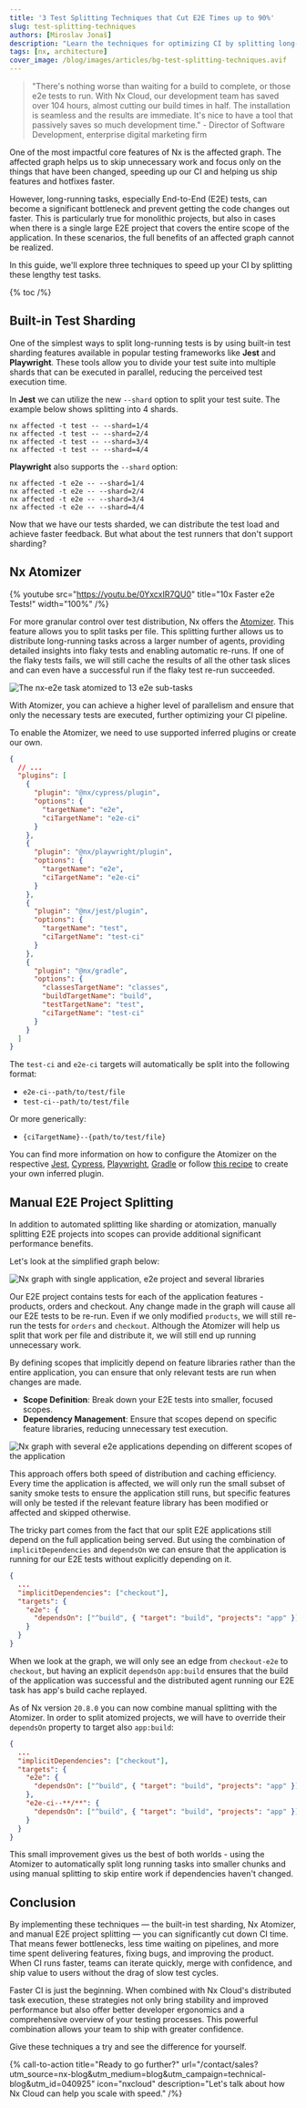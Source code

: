 ```yaml
---
title: '3 Test Splitting Techniques that Cut E2E Times up to 90%'
slug: test-splitting-techniques
authors: [Miroslav Jonaš]
description: "Learn the techniques for optimizing CI by splitting long-running tests, using sharding, Atomizer, and manual E2E project splitting, all enhanced by Nx Cloud's distributed task execution for improved stability and performance."
tags: [nx, architecture]
cover_image: /blog/images/articles/bg-test-splitting-techniques.avif
---
```


> "There's nothing worse than waiting for a build to complete, or those e2e tests to run. With Nx Cloud, our development team has saved over 104 hours, almost cutting our build times in half. The installation is seamless and the results are immediate. It's nice to have a tool that passively saves so much development time." - Director of Software Development, enterprise digital marketing firm

One of the most impactful core features of Nx is the affected graph. The affected graph helps us to skip unnecessary work and focus only on the things that have been changed, speeding up our CI and helping us ship features and hotfixes faster.

However, long-running tasks, especially End-to-End (E2E) tests, can become a significant bottleneck and prevent getting the code changes out faster. This is particularly true for monolithic projects, but also in cases when there is a single large E2E project that covers the entire scope of the application. In these scenarios, the full benefits of an affected graph cannot be realized.

In this guide, we'll explore three techniques to speed up your CI by splitting these lengthy test tasks.

{% toc /%}

## Built-in Test Sharding

One of the simplest ways to split long-running tests is by using built-in test sharding features available in popular testing frameworks like **Jest** and **Playwright**. These tools allow you to divide your test suite into multiple shards that can be executed in parallel, reducing the perceived test execution time.

In **Jest** we can utilize the new `--shard` option to split your test suite. The example below shows splitting into 4 shards.

```shell
nx affected -t test -- --shard=1/4
nx affected -t test -- --shard=2/4
nx affected -t test -- --shard=3/4
nx affected -t test -- --shard=4/4
```

**Playwright** also supports the `--shard` option:

```shell
nx affected -t e2e -- --shard=1/4
nx affected -t e2e -- --shard=2/4
nx affected -t e2e -- --shard=3/4
nx affected -t e2e -- --shard=4/4
```

Now that we have our tests sharded, we can distribute the test load and achieve faster feedback. But what about the test runners that don't support sharding?

## Nx Atomizer

{% youtube
src="https://youtu.be/0YxcxIR7QU0"
title="10x Faster e2e Tests!"
width="100%" /%}

For more granular control over test distribution, Nx offers the [Atomizer](/ci/features/split-e2e-tasks). This feature allows you to split tasks per file. This splitting further allows us to distribute long-running tasks across a larger number of agents, providing detailed insights into flaky tests and enabling automatic re-runs. If one of the flaky tests fails, we will still cache the results of all the other task slices and can even have a successful run if the flaky test re-run succeeded.

![The `nx-e2e` task atomized to 13 e2e sub-tasks](/blog/images/articles/atomized-nx-e2e-ci.avif)

With Atomizer, you can achieve a higher level of parallelism and ensure that only the necessary tests are executed, further optimizing your CI pipeline.

To enable the Atomizer, we need to use supported inferred plugins or create our own.

```json {% fileName="nx.json" %}
{
  // ...
  "plugins": [
    {
      "plugin": "@nx/cypress/plugin",
      "options": {
        "targetName": "e2e",
        "ciTargetName": "e2e-ci"
      }
    },
    {
      "plugin": "@nx/playwright/plugin",
      "options": {
        "targetName": "e2e",
        "ciTargetName": "e2e-ci"
      }
    },
    {
      "plugin": "@nx/jest/plugin",
      "options": {
        "targetName": "test",
        "ciTargetName": "test-ci"
      }
    },
    {
      "plugin": "@nx/gradle",
      "options": {
        "classesTargetName": "classes",
        "buildTargetName": "build",
        "testTargetName": "test",
        "ciTargetName": "test-ci"
      }
    }
  ]
}
```

The `test-ci` and `e2e-ci` targets will automatically be split into the following format:

- `e2e-ci--path/to/test/file`
- `test-ci--path/to/test/file`

Or more generically:

- `{ciTargetName}--{path/to/test/file}`

You can find more information on how to configure the Atomizer on the respective [Jest](/technologies/test-tools/jest/api#splitting-e2e-tests), [Cypress](/technologies/test-tools/cypress/api#nxcypress-configuration), [Playwright](/technologies/test-tools/playwright/api#nxplaywright-configuration), [Gradle](/technologies/java/introduction#nxgradle-configuration) or follow [this recipe](/extending-nx/recipes/project-graph-plugins) to create your own inferred plugin.

## Manual E2E Project Splitting

In addition to automated splitting like sharding or atomization, manually splitting E2E projects into scopes can provide additional significant performance benefits.

Let's look at the simplified graph below:

![Nx graph with single application, e2e project and several libraries](/blog/images/articles/single-e2e-project.avif)

Our E2E project contains tests for each of the application features - products, orders and checkout. Any change made in the graph will cause all our E2E tests to be re-run. Even if we only modified `products`, we will still re-run the tests for `orders` and `checkout`. Although the Atomizer will help us split that work per file and distribute it, we will still end up running unnecessary work.

By defining scopes that implicitly depend on feature libraries rather than the entire application, you can ensure that only relevant tests are run when changes are made.

- **Scope Definition**: Break down your E2E tests into smaller, focused scopes.
- **Dependency Management**: Ensure that scopes depend on specific feature libraries, reducing unnecessary test execution.

![Nx graph with several e2e applications depending on different scopes of the application](/blog/images/articles/manually-split-e2e-projects.avif)

This approach offers both speed of distribution and caching efficiency. Every time the application is affected, we will only run the small subset of sanity smoke tests to ensure the application still runs, but specific features will only be tested if the relevant feature library has been modified or affected and skipped otherwise.

The tricky part comes from the fact that our split E2E applications still depend on the full application being served. But using the combination of `implicitDependencies` and `dependsOn` we can ensure that the application is running for our E2E tests without explicitly depending on it.

```json {% fileName="libs/checkout-e2e/project.json" %}
{
  ...
  "implicitDependencies": ["checkout"],
  "targets": {
    "e2e": {
      "dependsOn": ["^build", { "target": "build", "projects": "app" }]
    }
  }
}
```

When we look at the graph, we will only see an edge from `checkout-e2e` to `checkout`, but having an explicit `dependsOn` `app:build` ensures that the build of the application was successful and the distributed agent running our E2E task has app's build cache replayed.

As of Nx version `20.8.0` you can now combine manual splitting with the Atomizer. In order to split atomized projects, we will have to override their `dependsOn` property to target also `app:build`:

```json {% fileName="libs/checkout-e2e/project.json" %}
{
  ...
  "implicitDependencies": ["checkout"],
  "targets": {
    "e2e": {
      "dependsOn": ["^build", { "target": "build", "projects": "app" }]
    },
    "e2e-ci--**/**": {
      "dependsOn": ["^build", { "target": "build", "projects": "app" }]
    }
  }
}
```

This small improvement gives us the best of both worlds - using the Atomizer to automatically split long running tasks into smaller chunks and using manual splitting to skip entire work if dependencies haven't changed.

## Conclusion

By implementing these techniques — the built-in test sharding, Nx Atomizer, and manual E2E project splitting — you can significantly cut down CI time. That means fewer bottlenecks, less time waiting on pipelines, and more time spent delivering features, fixing bugs, and improving the product. When CI runs faster, teams can iterate quickly, merge with confidence, and ship value to users without the drag of slow test cycles.

Faster CI is just the beginning. When combined with Nx Cloud's distributed task execution, these strategies not only bring stability and improved performance but also offer better developer ergonomics and a comprehensive overview of your testing processes. This powerful combination allows your team to ship with greater confidence.

Give these techniques a try and see the difference for yourself.

{% call-to-action title="Ready to go further?" url="/contact/sales?utm_source=nx-blog&utm_medium=blog&utm_campaign=technical-blog&utm_id=040925" icon="nxcloud" description="Let's talk about how Nx Cloud can help you scale with speed." /%}
